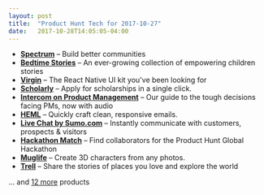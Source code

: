 ```yaml
---
layout: post
title:  "Product Hunt Tech for 2017-10-27"
date:   2017-10-28T14:05:05-04:00
---
```


* **[Spectrum](https://www.producthunt.com/posts/spectrum-6?utm_campaign=producthunt-api&utm_medium=api&utm_source=Application%3A+Daily+Digest+RSS+%28ID%3A+3202%29)** – Build better communities
* **[Bedtime Stories](https://www.producthunt.com/posts/bedtime-stories?utm_campaign=producthunt-api&utm_medium=api&utm_source=Application%3A+Daily+Digest+RSS+%28ID%3A+3202%29)** – An ever-growing collection of empowering children stories
* **[Virgin](https://www.producthunt.com/posts/virgin?utm_campaign=producthunt-api&utm_medium=api&utm_source=Application%3A+Daily+Digest+RSS+%28ID%3A+3202%29)** – The React Native UI kit you've been looking for
* **[Scholarly](https://www.producthunt.com/posts/scholarly-2?utm_campaign=producthunt-api&utm_medium=api&utm_source=Application%3A+Daily+Digest+RSS+%28ID%3A+3202%29)** – Apply for scholarships in a single click.
* **[Intercom on Product Management](https://www.producthunt.com/posts/intercom-on-product-management-2?utm_campaign=producthunt-api&utm_medium=api&utm_source=Application%3A+Daily+Digest+RSS+%28ID%3A+3202%29)** – Our guide to the tough decisions facing PMs, now with audio
* **[HEML](https://www.producthunt.com/posts/heml?utm_campaign=producthunt-api&utm_medium=api&utm_source=Application%3A+Daily+Digest+RSS+%28ID%3A+3202%29)** – Quickly craft clean, responsive emails.
* **[Live Chat by Sumo.com](https://www.producthunt.com/posts/live-chat-by-sumo-com?utm_campaign=producthunt-api&utm_medium=api&utm_source=Application%3A+Daily+Digest+RSS+%28ID%3A+3202%29)** – Instantly communicate with customers, prospects & visitors
* **[Hackathon Match](https://www.producthunt.com/posts/hackathon-match?utm_campaign=producthunt-api&utm_medium=api&utm_source=Application%3A+Daily+Digest+RSS+%28ID%3A+3202%29)** – Find collaborators for the Product Hunt Global Hackathon
* **[Muglife](https://www.producthunt.com/posts/muglife?utm_campaign=producthunt-api&utm_medium=api&utm_source=Application%3A+Daily+Digest+RSS+%28ID%3A+3202%29)** – Create 3D characters from any photos.
* **[Trell](https://www.producthunt.com/posts/trell-2?utm_campaign=producthunt-api&utm_medium=api&utm_source=Application%3A+Daily+Digest+RSS+%28ID%3A+3202%29)** – Share the stories of places you love and explore the world

… and [12 more](https://www.producthunt.com/tech) products
